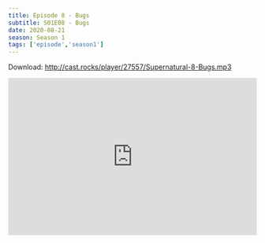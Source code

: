 ```yaml
---
title: Episode 8 - Bugs
subtitle: S01E08 - Bugs
date: 2020-08-21
season: Season 1
tags: ['episode','season1']
---
```


Download: <a href="http://cast.rocks/player/27557/Supernatural-8-Bugs.mp3" Alt="Episode 8 - Bugs">http://cast.rocks/player/27557/Supernatural-8-Bugs.mp3</a>

<iframe src="https://cast.rocks/player/27557/Supernatural-8-Bugs.mp3?episodeTitle=Episode%208%20-%20Bugs&podcastTitle=Couple%20of%20Idjits&episodeDate=August%2021st%2C%202020&imageURL=https%3A%2F%2Fcast.rocks%2Fhosting%2F27557%2Ffeeds%2FCAURZ.jpg" style="border: none; min-height: 265px; max-height: 320px; max-width: 558px; min-width: 270px; width: 100%; height: 100%;" scrollbars="no"></iframe>
